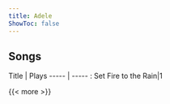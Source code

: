```yaml
---
title: Adele
ShowToc: false
---
```


## Songs
Title | Plays 
----- | ----- : 
Set Fire to the Rain|1

{{< more >}}
